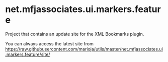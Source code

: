 # net.mfjassociates.ui.markers.feature
Project that contains an update site for the XML Bookmarks plugin.

You can always access the latest site from https://raw.githubusercontent.com/marioja/utils/master/net.mfjassociates.ui.markers.feature/site/
